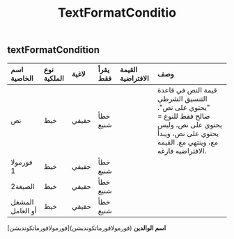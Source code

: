 ﻿---
title: TextFormatConditio
second_title: Aspose.Cells Cloud Documen
type: docs
url: /ar/specification/model/textformatcondition/
description: "Aspose.Cells مواصفات النموذج السحابي: TextFormatCondition. تعامل بسهولة مع Excel ومستندات جداول البيانات الأخرى التي تحتوي على ميزات مثل الفتح والتوليد والتحرير والتقسيم والدمج والمقارنة والتحويل"
weight: 50
---
## **textFormatCondition**

 

| اسم الخاصية| نوع الملكية| لاغية| يقرأ فقط| القيمة الافتراضية| وصف|
|:- |:- |:- |:- |:- |:- |
| نص| خيط| حقيقي| خطأ شنيع|| قيمة النص في قاعدة التنسيق الشرطي "يحتوي على نص". صالح فقط للنوع = يحتوي على نص، وليس يحتوي على نص، ويبدأ مع، وينتهي مع. القيمه الافتراضيه فارغه.|
| فورمولا 1| خيط| حقيقي| خطأ شنيع|||
| الصيغة2| خيط| حقيقي| خطأ شنيع|||
| المشغل أو العامل| خيط| حقيقي| خطأ شنيع|||

**اسم الوالدين** (فورمولافورماتكونديشن)[فورمولافورماتكونديشن]